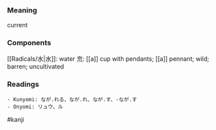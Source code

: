 ### Meaning

current

### Components

[[Radicals/水|水]]: water 㐬: [[a]] cup with pendants; [[a]] pennant; wild; barren; uncultivated

### Readings

```
- Kunyomi: なが.れる、なが.れ、なが.す、-なが.す
- Onyomi: リュウ、ル
```

#kanji